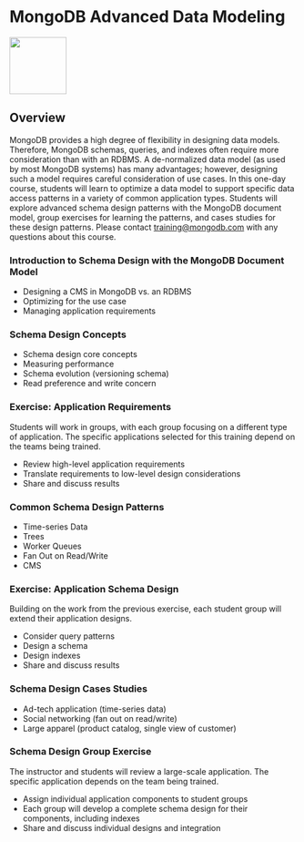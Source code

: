 # MongoDB Advanced Data Modeling

<img src="img/mongodb-university-logo.png" class="floatright single" style="width: 100px">

## Overview

MongoDB provides a high degree of flexibility in designing data models. Therefore, MongoDB schemas, queries, and indexes often require more consideration than with an RDBMS. A de-normalized data model (as used by most MongoDB systems) has many advantages; however, designing such a model requires careful consideration of use cases. In this one-day course, students will learn to optimize a data model to support specific data access patterns in a variety of common application types. Students will explore advanced schema design patterns with the MongoDB document model, group exercises for learning the patterns, and cases studies for these design patterns. Please contact <a href="mailto:training@mongodb.com">training@mongodb.com</a> with any questions about this course.

### Introduction to Schema Design with the MongoDB Document Model

* Designing a CMS in MongoDB vs. an RDBMS
* Optimizing for the use case
* Managing application requirements

### Schema Design Concepts

* Schema design core concepts
* Measuring performance
* Schema evolution (versioning schema)
* Read preference and write concern

### Exercise: Application Requirements

Students will work in groups, with each group focusing on a different type of application. The specific applications selected for this training depend on the teams being trained.

* Review high-level application requirements
* Translate requirements to low-level design considerations
* Share and discuss results


### Common Schema Design Patterns

* Time-series Data
* Trees
* Worker Queues
* Fan Out on Read/Write
* CMS

### Exercise: Application Schema Design

Building on the work from the previous exercise, each student group will extend their application designs.

* Consider query patterns
* Design a schema
* Design indexes
* Share and discuss results

### Schema Design Cases Studies

* Ad-tech application (time-series data)
* Social networking (fan out on read/write)
* Large apparel (product catalog, single view of customer)

### Schema Design Group Exercise

The instructor and students will review a large-scale application. The specific application depends on the team being trained.

* Assign individual application components to student groups
* Each group will develop a complete schema design for their components, including indexes
* Share and discuss individual designs and integration


<style>#resources_table{display:none;}</style>
